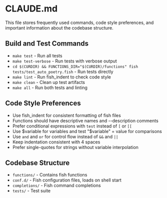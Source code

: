 # CLAUDE.md

This file stores frequently used commands, code style preferences, and important information about the codebase structure.

## Build and Test Commands
- `make test` - Run all tests
- `make test-verbose` - Run tests with verbose output
- `cd $(CURDIR) && FUNCTIONS_DIR="$(CURDIR)/functions" fish tests/test_auto_poetry.fish` - Run tests directly
- `make lint` - Run fish_indent to check code style
- `make clean` - Clean up test artifacts
- `make all` - Run both tests and linting

## Code Style Preferences
- Use fish_indent for consistent formatting of fish files
- Functions should have descriptive names and --description comments
- Prefer conditional expressions with `test` instead of `[` or `[[`
- Use $variable for variables and test "$variable" = value for comparisons
- Use `and` and `or` for control flow instead of `&&` and `||`
- Keep indentation consistent with 4 spaces
- Prefer single-quotes for strings without variable interpolation

## Codebase Structure
- `functions/` - Contains fish functions
- `conf.d/` - Fish configuration files, loads on shell start
- `completions/` - Fish command completions
- `tests/` - Test suite